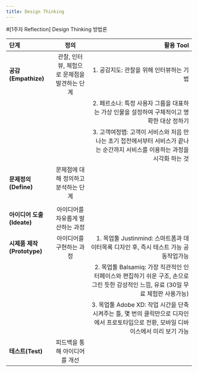 ```yaml
---
title: Design Thinking
---
```


#[1주자 Reflection] Design Thinking 방법론

| 단계 | 정의 | 활용 Tool |
|:--------|:--------:|--------:|
| **공감(Empathize)** | 관찰, 인터뷰, 체험으로 문제점을 발견하는 단계 | 1. 공감지도: 관찰을 위해 인터뷰하는 기법 |
|     |       | 2. 페르소나: 특정 사용자 그룹을 대표하는 가상 인물을 설정하여 구체적이고 명확한 대상 정하기 |
| | | 3. 고객여정맵: 고객이 서비스와 처음 만나는 초기 접전에서부터 서비스가 끝나는 순간까지 서비스를 이용하는 과정을 시각화 하는 것 |
| **문제정의(Define)** | 문제점에 대해 정의하고 분석하는 단계 |  |
| | | |
| **아이디어 도출(Ideate)**| 아이디어를 자유롭게 발산하는 과정 |     |
| **시제품 제작(Prototype)**| 아이디어를 구현하는 과정 | 1. 목업툴 Justinmind: 스마트폼과 데이터목록 디자인 후, 즉시 테스트 가능 공동작업가능 |
| | | 2. 목업툴 Balsamiq: 가장 직관적인 인터페이스와 편집하기 쉬운 구조, 손으로 그린 듯한 감성적인 느낌, 유료 (30일 무료 체험판 사용가능)  |
| | | 3. 목업툴 Adobe XD: 작업 시간을 단축시켜주는 틀, 몇 번의 클릭만으로 디자인에서 프로토타입으로 전환, 모바일 디바이스에서 미리 보기 가능|
| **테스트(Test)**| 피드백을 통해 아이디어를 개선 |     |

